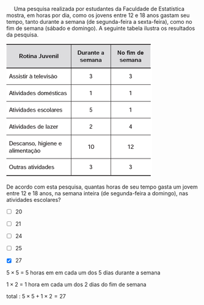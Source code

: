 

     Uma pesquisa realizada por estudantes da Faculdade de Estatística mostra, em horas por dia, como os jovens entre 12 e 18 anos gastam seu tempo, tanto durante a semana (de segunda-feira a sexta-feira), como no fim de semana (sábado e domingo). A seguinte tabela ilustra os resultados da pesquisa.

![](c5923866-d8ab-6425-af2b-79fed6a4159b.png)

De acordo com esta pesquisa, quantas horas de seu tempo gasta um jovem entre 12 e 18 anos, na semana inteira (de segunda-feira a domingo), nas atividades escolares?



- [ ] 20
- [ ] 21
- [ ] 24
- [ ] 25
- [x] 27


$5 \times 5$ = 5 horas em em cada um dos 5 dias durante a semana

$1 \times 2$ = 1 hora em cada um dos 2 dias do fim de semana

total : $5 \times 5 + 1 \times 2 = 27$
